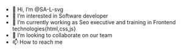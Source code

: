 - 👋 Hi, I’m @SA-L-svg
- 👀 I’m interested in Software developer
- 🌱 I’m currently working as Seo executive and training in Frontend technologies{html,css,js}
- 💞️ I’m looking to collaborate on our team
- 📫 How to reach me 

<!---
SA-L-svg/SA-L-svg is a ✨ special ✨ repository because its `README.md` (this file) appears on your GitHub profile.
You can click the Preview link to take a look at your changes.
--->
